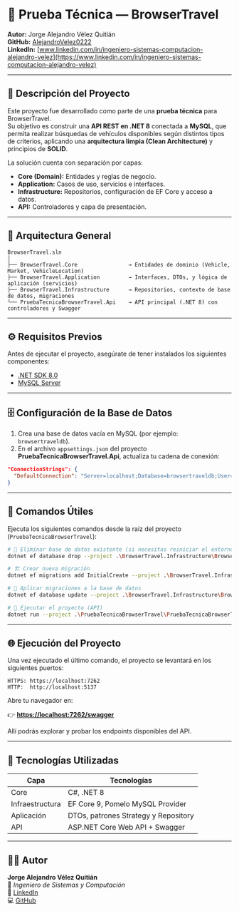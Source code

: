 # 🚗 Prueba Técnica — BrowserTravel  

**Autor:** Jorge Alejandro Vélez Quitián  
**GitHub:** [AlejandroVelez0222](https://github.com/AlejandroVelez0222/BrowserTravel)  
**LinkedIn:** [www.linkedin.com/in/ingeniero-sistemas-computacion-alejandro-velez](https://www.linkedin.com/in/ingeniero-sistemas-computacion-alejandro-velez)

---

## 📖 Descripción del Proyecto  

Este proyecto fue desarrollado como parte de una **prueba técnica** para BrowserTravel.  
Su objetivo es construir una **API REST en .NET 8** conectada a **MySQL**, que permita realizar búsquedas de vehículos disponibles según distintos tipos de criterios, aplicando una **arquitectura limpia (Clean Architecture)** y principios de **SOLID**.

La solución cuenta con separación por capas:
- **Core (Domain):** Entidades y reglas de negocio.
- **Application:** Casos de uso, servicios e interfaces.
- **Infrastructure:** Repositorios, configuración de EF Core y acceso a datos.
- **API:** Controladores y capa de presentación.

---

## 🧩 Arquitectura General  

```plaintext
BrowserTravel.sln
│
├── BrowserTravel.Core                → Entidades de dominio (Vehicle, Market, VehicleLocation)
├── BrowserTravel.Application         → Interfaces, DTOs, y lógica de aplicación (servicios)
├── BrowserTravel.Infrastructure      → Repositorios, contexto de base de datos, migraciones
└── PruebaTecnicaBrowserTravel.Api    → API principal (.NET 8) con controladores y Swagger
```

---

## ⚙️ Requisitos Previos  

Antes de ejecutar el proyecto, asegúrate de tener instalados los siguientes componentes:

- [.NET SDK 8.0](https://dotnet.microsoft.com/download)
- [MySQL Server](https://dev.mysql.com/downloads/)

---

## 🗄️ Configuración de la Base de Datos  

1. Crea una base de datos vacía en MySQL (por ejemplo: `browsertraveldb`).  
2. En el archivo `appsettings.json` del proyecto **PruebaTecnicaBrowserTravel.Api**, actualiza tu cadena de conexión:

```json
"ConnectionStrings": {
  "DefaultConnection": "Server=localhost;Database=browsertraveldb;User=root;Password=tu_contraseña;"
}
```

---

## 🧰 Comandos Útiles  

Ejecuta los siguientes comandos desde la raíz del proyecto (`PruebaTecnicaBrowserTravel`):

```bash
# 🧹 Eliminar base de datos existente (si necesitas reiniciar el entorno)
dotnet ef database drop --project .\BrowserTravel.Infrastructure\BrowserTravel.Infrastructure.csproj --startup-project .\PruebaTecnicaBrowserTravel\PruebaTecnicaBrowserTravel.Api.csproj -f

# 🏗️ Crear nueva migración
dotnet ef migrations add InitialCreate --project .\BrowserTravel.Infrastructure\BrowserTravel.Infrastructure.csproj --startup-project .\PruebaTecnicaBrowserTravel\PruebaTecnicaBrowserTravel.Api.csproj

# 💾 Aplicar migraciones a la base de datos
dotnet ef database update --project .\BrowserTravel.Infrastructure\BrowserTravel.Infrastructure.csproj --startup-project .\PruebaTecnicaBrowserTravel\PruebaTecnicaBrowserTravel.Api.csproj

# 🚀 Ejecutar el proyecto (API)
dotnet run --project .\PruebaTecnicaBrowserTravel\PruebaTecnicaBrowserTravel.Api.csproj
```

---

## 🌐 Ejecución del Proyecto  

Una vez ejecutado el último comando, el proyecto se levantará en los siguientes puertos:

```
HTTPS: https://localhost:7262
HTTP:  http://localhost:5137
```

Abre tu navegador en:

👉 **[https://localhost:7262/swagger](https://localhost:7262/swagger)**  

Allí podrás explorar y probar los endpoints disponibles del API.

---


## 🧩 Tecnologías Utilizadas  

| Capa | Tecnologías |
|------|--------------|
| Core | C#, .NET 8 |
| Infraestructura | EF Core 9, Pomelo MySQL Provider |
| Aplicación | DTOs, patrones Strategy y Repository |
| API | ASP.NET Core Web API + Swagger |

---

## 👨‍💻 Autor  

**Jorge Alejandro Vélez Quitián**  
📧 *Ingeniero de Sistemas y Computación*  
🔗 [LinkedIn](https://www.linkedin.com/in/ingeniero-sistemas-computacion-alejandro-velez)  
💻 [GitHub](https://github.com/AlejandroVelez0222/BrowserTravel)
